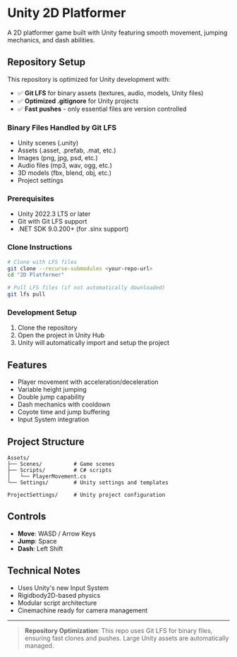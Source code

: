 # Unity 2D Platformer

A 2D platformer game built with Unity featuring smooth movement, jumping mechanics, and dash abilities.

## Repository Setup

This repository is optimized for Unity development with:
- ✅ **Git LFS** for binary assets (textures, audio, models, Unity files)
- ✅ **Optimized .gitignore** for Unity projects
- ✅ **Fast pushes** - only essential files are version controlled

### Binary Files Handled by Git LFS
- Unity scenes (.unity)
- Assets (.asset, .prefab, .mat, etc.)
- Images (png, jpg, psd, etc.)
- Audio files (mp3, wav, ogg, etc.)
- 3D models (fbx, blend, obj, etc.)
- Project settings

### Prerequisites
- Unity 2022.3 LTS or later
- Git with Git LFS support
- .NET SDK 9.0.200+ (for .slnx support)

### Clone Instructions
```bash
# Clone with LFS files
git clone --recurse-submodules <your-repo-url>
cd "2D Platformer"

# Pull LFS files (if not automatically downloaded)
git lfs pull
```

### Development Setup
1. Clone the repository
2. Open the project in Unity Hub
3. Unity will automatically import and setup the project

## Features
- Player movement with acceleration/deceleration
- Variable height jumping
- Double jump capability
- Dash mechanics with cooldown
- Coyote time and jump buffering
- Input System integration

## Project Structure
```
Assets/
├── Scenes/          # Game scenes
├── Scripts/         # C# scripts
│   └── PlayerMovement.cs
└── Settings/        # Unity settings and templates

ProjectSettings/     # Unity project configuration
```

## Controls
- **Move**: WASD / Arrow Keys
- **Jump**: Space
- **Dash**: Left Shift

## Technical Notes
- Uses Unity's new Input System
- Rigidbody2D-based physics
- Modular script architecture
- Cinemachine ready for camera management

---

> **Repository Optimization**: This repo uses Git LFS for binary files, ensuring fast clones and pushes. Large Unity assets are automatically managed.